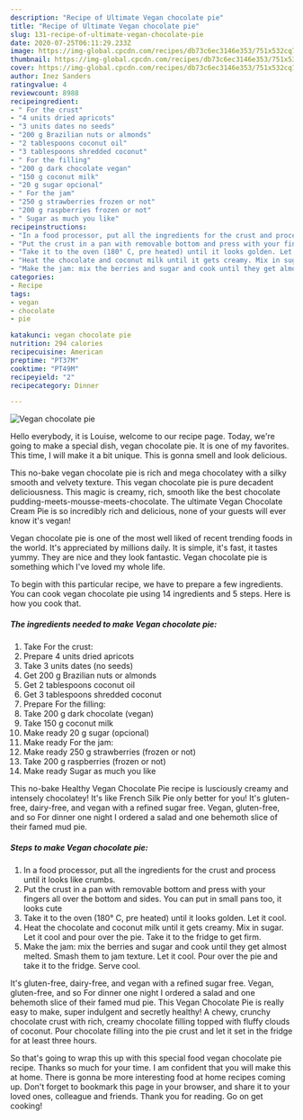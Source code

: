 ```yaml
---
description: "Recipe of Ultimate Vegan chocolate pie"
title: "Recipe of Ultimate Vegan chocolate pie"
slug: 131-recipe-of-ultimate-vegan-chocolate-pie
date: 2020-07-25T06:11:29.233Z
image: https://img-global.cpcdn.com/recipes/db73c6ec3146e353/751x532cq70/vegan-chocolate-pie-recipe-main-photo.jpg
thumbnail: https://img-global.cpcdn.com/recipes/db73c6ec3146e353/751x532cq70/vegan-chocolate-pie-recipe-main-photo.jpg
cover: https://img-global.cpcdn.com/recipes/db73c6ec3146e353/751x532cq70/vegan-chocolate-pie-recipe-main-photo.jpg
author: Inez Sanders
ratingvalue: 4
reviewcount: 8988
recipeingredient:
- " For the crust"
- "4 units dried apricots"
- "3 units dates no seeds"
- "200 g Brazilian nuts or almonds"
- "2 tablespoons coconut oil"
- "3 tablespoons shredded coconut"
- " For the filling"
- "200 g dark chocolate vegan"
- "150 g coconut milk"
- "20 g sugar opcional"
- " For the jam"
- "250 g strawberries frozen or not"
- "200 g raspberries frozen or not"
- " Sugar as much you like"
recipeinstructions:
- "In a food processor, put all the ingredients for the crust and process until it looks like crumbs."
- "Put the crust in a pan with removable bottom and press with your fingers all over the bottom and sides. You can put in small pans too, it looks cute"
- "Take it to the oven (180° C, pre heated) until it looks golden. Let it cool."
- "Heat the chocolate and coconut milk until it gets creamy. Mix in sugar. Let it cool and pour over the pie. Take it to the fridge to get firm."
- "Make the jam: mix the berries and sugar and cook until they get almost melted. Smash them to jam texture. Let it cool. Pour over the pie and take it to the fridge. Serve cool."
categories:
- Recipe
tags:
- vegan
- chocolate
- pie

katakunci: vegan chocolate pie 
nutrition: 294 calories
recipecuisine: American
preptime: "PT37M"
cooktime: "PT49M"
recipeyield: "2"
recipecategory: Dinner

---
```



![Vegan chocolate pie](https://img-global.cpcdn.com/recipes/db73c6ec3146e353/751x532cq70/vegan-chocolate-pie-recipe-main-photo.jpg)

Hello everybody, it is Louise, welcome to our recipe page. Today, we're going to make a special dish, vegan chocolate pie. It is one of my favorites. This time, I will make it a bit unique. This is gonna smell and look delicious.

This no-bake vegan chocolate pie is rich and mega chocolatey with a silky smooth and velvety texture. This vegan chocolate pie is pure decadent deliciousness. This magic is creamy, rich, smooth like the best chocolate pudding-meets-mousse-meets-chocolate. The ultimate Vegan Chocolate Cream Pie is so incredibly rich and delicious, none of your guests will ever know it&#39;s vegan!

Vegan chocolate pie is one of the most well liked of recent trending foods in the world. It's appreciated by millions daily. It is simple, it's fast, it tastes yummy. They are nice and they look fantastic. Vegan chocolate pie is something which I've loved my whole life.


To begin with this particular recipe, we have to prepare a few ingredients. You can cook vegan chocolate pie using 14 ingredients and 5 steps. Here is how you cook that.

<!--inarticleads1-->

##### The ingredients needed to make Vegan chocolate pie:

1. Take  For the crust:
1. Prepare 4 units dried apricots
1. Take 3 units dates (no seeds)
1. Get 200 g Brazilian nuts or almonds
1. Get 2 tablespoons coconut oil
1. Get 3 tablespoons shredded coconut
1. Prepare  For the filling:
1. Take 200 g dark chocolate (vegan)
1. Take 150 g coconut milk
1. Make ready 20 g sugar (opcional)
1. Make ready  For the jam:
1. Make ready 250 g strawberries (frozen or not)
1. Take 200 g raspberries (frozen or not)
1. Make ready  Sugar as much you like


This no-bake Healthy Vegan Chocolate Pie recipe is lusciously creamy and intensely chocolatey! It&#39;s like French Silk Pie only better for you! It&#39;s gluten-free, dairy-free, and vegan with a refined sugar free. Vegan, gluten-free, and so For dinner one night I ordered a salad and one behemoth slice of their famed mud pie. 

<!--inarticleads2-->

##### Steps to make Vegan chocolate pie:

1. In a food processor, put all the ingredients for the crust and process until it looks like crumbs.
1. Put the crust in a pan with removable bottom and press with your fingers all over the bottom and sides. You can put in small pans too, it looks cute
1. Take it to the oven (180° C, pre heated) until it looks golden. Let it cool.
1. Heat the chocolate and coconut milk until it gets creamy. Mix in sugar. Let it cool and pour over the pie. Take it to the fridge to get firm.
1. Make the jam: mix the berries and sugar and cook until they get almost melted. Smash them to jam texture. Let it cool. Pour over the pie and take it to the fridge. Serve cool.


It&#39;s gluten-free, dairy-free, and vegan with a refined sugar free. Vegan, gluten-free, and so For dinner one night I ordered a salad and one behemoth slice of their famed mud pie. This Vegan Chocolate Pie is really easy to make, super indulgent and secretly healthy! A chewy, crunchy chocolate crust with rich, creamy chocolate filling topped with fluffy clouds of coconut. Pour chocolate filling into the pie crust and let it set in the fridge for at least three hours. 

So that's going to wrap this up with this special food vegan chocolate pie recipe. Thanks so much for your time. I am confident that you will make this at home. There is gonna be more interesting food at home recipes coming up. Don't forget to bookmark this page in your browser, and share it to your loved ones, colleague and friends. Thank you for reading. Go on get cooking!
